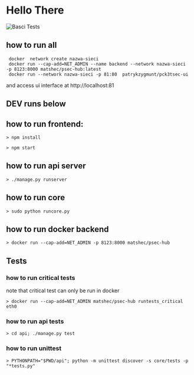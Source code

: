 # Hello There
![Basci Tests](https://github.com/Matshec/pck3tSec/workflows/Basci%20Tests/badge.svg)

## how to run all
```
 docker  network create nazwa-sieci
 docker run --cap-add=NET_ADMIN --name backend --network nazwa-sieci  -p 8123:8000 matshec/psec-hub:latest
 docker run --network nazwa-sieci -p 81:80  patrykzygmunt/pck3tsec-ui
```
and access ui interface at http://localhost:81

## DEV runs below 

## how to run frontend:
`> npm install`

`> npm start`

## how to run api server
`> ./manage.py runserver`

## how to  run core
`> sudo python runcore.py`

## how to run docker backend
`> docker run --cap-add=NET_ADMIN -p 8123:8000 matshec/psec-hub`

## Tests

### how to run critical tests
note that critical test can  only be run in docker

`> docker run --cap-add=NET_ADMIN matshec/psec-hub runtests_critical eth0`

### how to run api tests
`> cd api; ./manage.py test`

### how to run unittest
 `> PYTHONPATH="$PWD/api"; python -m unittest discover -s core/tests -p "*tests.py"`


